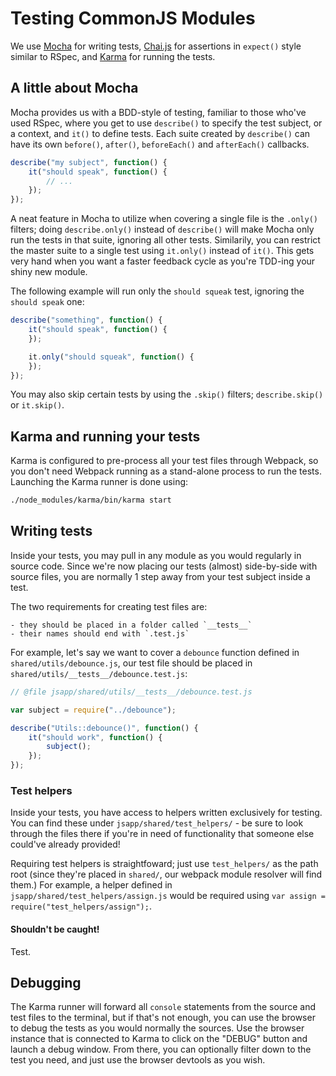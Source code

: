 # Testing CommonJS Modules

We use [Mocha](mochajs.org) for writing tests, [Chai.js](chaijs.com) for assertions in `expect()` style similar to RSpec, and [Karma](karma-runner.github.io) for running the tests.

## A little about Mocha

Mocha provides us with a BDD-style of testing, familiar to those who've used RSpec, where you get to use `describe()` to specify the test subject, or a context, and `it()` to define tests. Each suite created by `describe()` can have its own `before()`, `after()`, `beforeEach()` and `afterEach()` callbacks.

```javascript
describe("my subject", function() {
    it("should speak", function() {
        // ...
    });
});
```

A neat feature in Mocha to utilize when covering a single file is the `.only()` filters; doing `describe.only()` instead of `describe()` will make Mocha only run the tests in that suite, ignoring all other tests. Similarily, you can restrict the master suite to a single test using `it.only()` instead of `it()`. This gets very hand when you want a faster feedback cycle as you're TDD-ing your shiny new module.

The following example will run only the `should squeak` test, ignoring the `should speak` one:

```javascript
describe("something", function() {
    it("should speak", function() {
    });

    it.only("should squeak", function() {
    });
});
```

You may also skip certain tests by using the `.skip()` filters; `describe.skip()` or `it.skip()`.

## Karma and running your tests

Karma is configured to pre-process all your test files through Webpack, so you don't need Webpack running as a stand-alone process to run the tests. Launching the Karma runner is done using:

```sh
./node_modules/karma/bin/karma start
```

## Writing tests

Inside your tests, you may pull in any module as you would regularly in source code. Since we're now placing our tests (almost) side-by-side with source files, you are normally 1 step away from your test subject inside a test.

The two requirements for creating test files are:

    - they should be placed in a folder called `__tests__`
    - their names should end with `.test.js`

For example, let's say we want to cover a `debounce` function defined in `shared/utils/debounce.js`, our test file should be placed in `shared/utils/__tests__/debounce.test.js`:

```javascript
// @file jsapp/shared/utils/__tests__/debounce.test.js

var subject = require("../debounce");

describe("Utils::debounce()", function() {
    it("should work", function() {
        subject();
    });
});
```

### Test helpers

Inside your tests, you have access to helpers written exclusively for testing. You can find these under `jsapp/shared/test_helpers/` - be sure to look through the files there if you're in need of functionality that someone else could've already provided!

Requiring test helpers is straightfoward; just use `test_helpers/` as the path root (since they're placed in `shared/`, our webpack module resolver will find them.) For example, a helper defined in `jsapp/shared/test_helpers/assign.js` would be required using `var assign = require("test_helpers/assign");`.

#### Shouldn't be caught!

Test.

## Debugging

The Karma runner will forward all `console` statements from the source and test files to the terminal, but if that's not enough, you can use the browser to debug the tests as you would normally the sources. Use the browser instance that is connected to Karma to click on the "DEBUG" button and launch a debug window. From there, you can optionally filter down to the test you need, and just use the browser devtools as you wish.